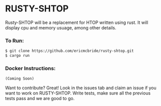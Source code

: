 # RUSTY-SHTOP

Rusty-SHTOP will be a replacement for HTOP written using rust.  It will display cpu and memory usuage, among other details.

### To Run:
```sh
$ git clone https://github.com/ericmcbride/rusty-shtop.git
$ cargo run
```

### Docker Instructions:
    (Coming Soon)

Want to contribute? Great! Look in the issues tab and claim an issue if you want to work on RUSTY-SHTOP.  Write tests, make sure all the previous tests pass and we are good to go.
